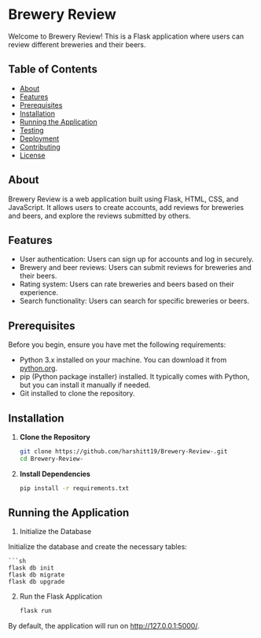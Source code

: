 # Brewery Review

Welcome to Brewery Review! This is a Flask application where users can review different breweries and their beers.

## Table of Contents
- [About](#about)
- [Features](#features)
- [Prerequisites](#prerequisites)
- [Installation](#installation)
- [Running the Application](#running-the-application)
- [Testing](#testing)
- [Deployment](#deployment)
- [Contributing](#contributing)
- [License](#license)

## About

Brewery Review is a web application built using Flask, HTML, CSS, and JavaScript. It allows users to create accounts, add reviews for breweries and beers, and explore the reviews submitted by others.

## Features

- User authentication: Users can sign up for accounts and log in securely.
- Brewery and beer reviews: Users can submit reviews for breweries and their beers.
- Rating system: Users can rate breweries and beers based on their experience.
- Search functionality: Users can search for specific breweries or beers.

## Prerequisites

Before you begin, ensure you have met the following requirements:

- Python 3.x installed on your machine. You can download it from [python.org](https://www.python.org/).
- pip (Python package installer) installed. It typically comes with Python, but you can install it manually if needed.
- Git installed to clone the repository.

## Installation

1. **Clone the Repository**

   ```sh
   git clone https://github.com/harshitt19/Brewery-Review-.git
   cd Brewery-Review-
2. **Install Dependencies**

   ```sh
   pip install -r requirements.txt

## Running the Application
1. Initialize the Database

Initialize the database and create the necessary tables:

    ```sh
    flask db init
    flask db migrate
    flask db upgrade

2. Run the Flask Application

    ```sh
    flask run

By default, the application will run on http://127.0.0.1:5000/.
